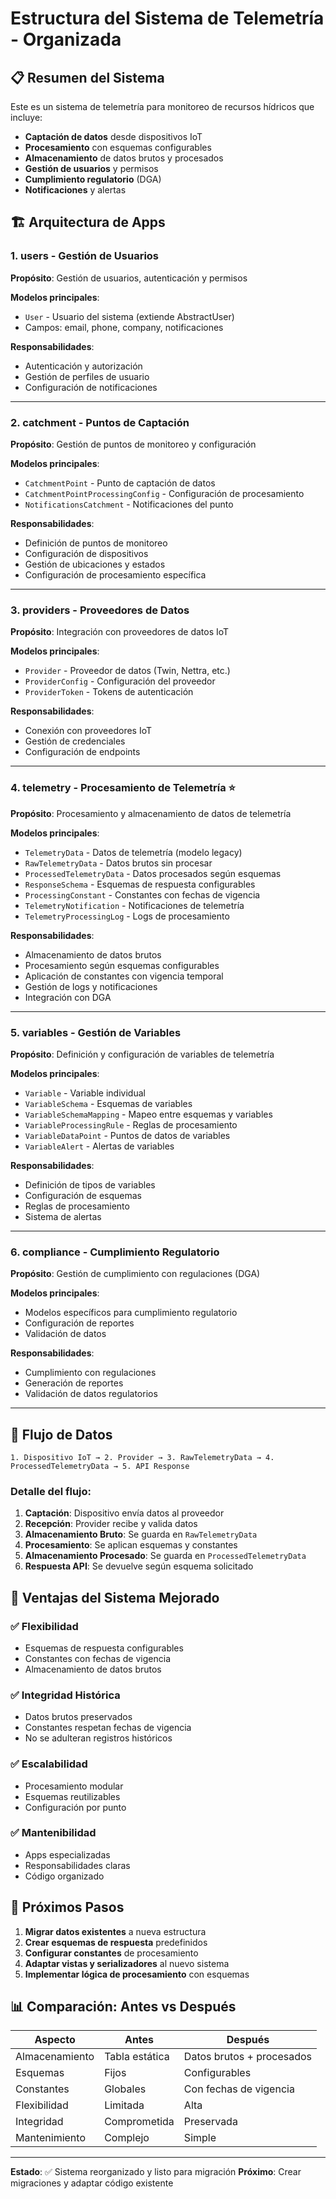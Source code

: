 # Estructura del Sistema de Telemetría - Organizada

## 📋 Resumen del Sistema

Este es un sistema de telemetría para monitoreo de recursos hídricos que incluye:

- **Captación de datos** desde dispositivos IoT
- **Procesamiento** con esquemas configurables
- **Almacenamiento** de datos brutos y procesados
- **Gestión de usuarios** y permisos
- **Cumplimiento regulatorio** (DGA)
- **Notificaciones** y alertas

## 🏗️ Arquitectura de Apps

### 1. **users** - Gestión de Usuarios

**Propósito**: Gestión de usuarios, autenticación y permisos

**Modelos principales**:

- `User` - Usuario del sistema (extiende AbstractUser)
- Campos: email, phone, company, notificaciones

**Responsabilidades**:

- Autenticación y autorización
- Gestión de perfiles de usuario
- Configuración de notificaciones

---

### 2. **catchment** - Puntos de Captación

**Propósito**: Gestión de puntos de monitoreo y configuración

**Modelos principales**:

- `CatchmentPoint` - Punto de captación de datos
- `CatchmentPointProcessingConfig` - Configuración de procesamiento
- `NotificationsCatchment` - Notificaciones del punto

**Responsabilidades**:

- Definición de puntos de monitoreo
- Configuración de dispositivos
- Gestión de ubicaciones y estados
- Configuración de procesamiento específica

---

### 3. **providers** - Proveedores de Datos

**Propósito**: Integración con proveedores de datos IoT

**Modelos principales**:

- `Provider` - Proveedor de datos (Twin, Nettra, etc.)
- `ProviderConfig` - Configuración del proveedor
- `ProviderToken` - Tokens de autenticación

**Responsabilidades**:

- Conexión con proveedores IoT
- Gestión de credenciales
- Configuración de endpoints

---

### 4. **telemetry** - Procesamiento de Telemetría ⭐

**Propósito**: Procesamiento y almacenamiento de datos de telemetría

**Modelos principales**:

- `TelemetryData` - Datos de telemetría (modelo legacy)
- `RawTelemetryData` - Datos brutos sin procesar
- `ProcessedTelemetryData` - Datos procesados según esquemas
- `ResponseSchema` - Esquemas de respuesta configurables
- `ProcessingConstant` - Constantes con fechas de vigencia
- `TelemetryNotification` - Notificaciones de telemetría
- `TelemetryProcessingLog` - Logs de procesamiento

**Responsabilidades**:

- Almacenamiento de datos brutos
- Procesamiento según esquemas configurables
- Aplicación de constantes con vigencia temporal
- Gestión de logs y notificaciones
- Integración con DGA

---

### 5. **variables** - Gestión de Variables

**Propósito**: Definición y configuración de variables de telemetría

**Modelos principales**:

- `Variable` - Variable individual
- `VariableSchema` - Esquemas de variables
- `VariableSchemaMapping` - Mapeo entre esquemas y variables
- `VariableProcessingRule` - Reglas de procesamiento
- `VariableDataPoint` - Puntos de datos de variables
- `VariableAlert` - Alertas de variables

**Responsabilidades**:

- Definición de tipos de variables
- Configuración de esquemas
- Reglas de procesamiento
- Sistema de alertas

---

### 6. **compliance** - Cumplimiento Regulatorio

**Propósito**: Gestión de cumplimiento con regulaciones (DGA)

**Modelos principales**:

- Modelos específicos para cumplimiento regulatorio
- Configuración de reportes
- Validación de datos

**Responsabilidades**:

- Cumplimiento con regulaciones
- Generación de reportes
- Validación de datos regulatorios

---

## 🔄 Flujo de Datos

```
1. Dispositivo IoT → 2. Provider → 3. RawTelemetryData → 4. ProcessedTelemetryData → 5. API Response
```

### Detalle del flujo:

1. **Captación**: Dispositivo envía datos al proveedor
2. **Recepción**: Provider recibe y valida datos
3. **Almacenamiento Bruto**: Se guarda en `RawTelemetryData`
4. **Procesamiento**: Se aplican esquemas y constantes
5. **Almacenamiento Procesado**: Se guarda en `ProcessedTelemetryData`
6. **Respuesta API**: Se devuelve según esquema solicitado

## 🎯 Ventajas del Sistema Mejorado

### ✅ **Flexibilidad**

- Esquemas de respuesta configurables
- Constantes con fechas de vigencia
- Almacenamiento de datos brutos

### ✅ **Integridad Histórica**

- Datos brutos preservados
- Constantes respetan fechas de vigencia
- No se adulteran registros históricos

### ✅ **Escalabilidad**

- Procesamiento modular
- Esquemas reutilizables
- Configuración por punto

### ✅ **Mantenibilidad**

- Apps especializadas
- Responsabilidades claras
- Código organizado

## 🚀 Próximos Pasos

1. **Migrar datos existentes** a nueva estructura
2. **Crear esquemas de respuesta** predefinidos
3. **Configurar constantes** de procesamiento
4. **Adaptar vistas y serializadores** al nuevo sistema
5. **Implementar lógica de procesamiento** con esquemas

## 📊 Comparación: Antes vs Después

| Aspecto        | Antes          | Después                   |
| -------------- | -------------- | ------------------------- |
| Almacenamiento | Tabla estática | Datos brutos + procesados |
| Esquemas       | Fijos          | Configurables             |
| Constantes     | Globales       | Con fechas de vigencia    |
| Flexibilidad   | Limitada       | Alta                      |
| Integridad     | Comprometida   | Preservada                |
| Mantenimiento  | Complejo       | Simple                    |

---

**Estado**: ✅ Sistema reorganizado y listo para migración
**Próximo**: Crear migraciones y adaptar código existente
